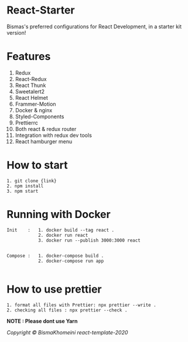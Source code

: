 # React-Starter

Bismas's preferred configurations for React Development, in a starter kit version!

# Features

1. Redux
2. React-Redux
3. React Thunk
4. Sweetalert2
5. React Helmet
6. Frammer-Motion
7. Docker & nginx
8. Styled-Components
9. Prettierrc
10. Both react & redux router
11. Integration with redux dev tools
12. React hamburger menu

# How to start

```
1. git clone {link}
2. npm install
3. npm start
```

# Running with Docker

```
Init    :   1. docker build --tag react .
            2. docker run react
            3. docker run --publish 3000:3000 react


Compose :   1. docker-compose build .
            2. docker-compose run app
    
```

# How to use prettier

```
1. format all files with Prettier: npx prettier --write .
2. checking all files : npx prettier --check .
```

**NOTE : Please dont use Yarn**

_Copyright © BismaKhomeini react-template-2020_
